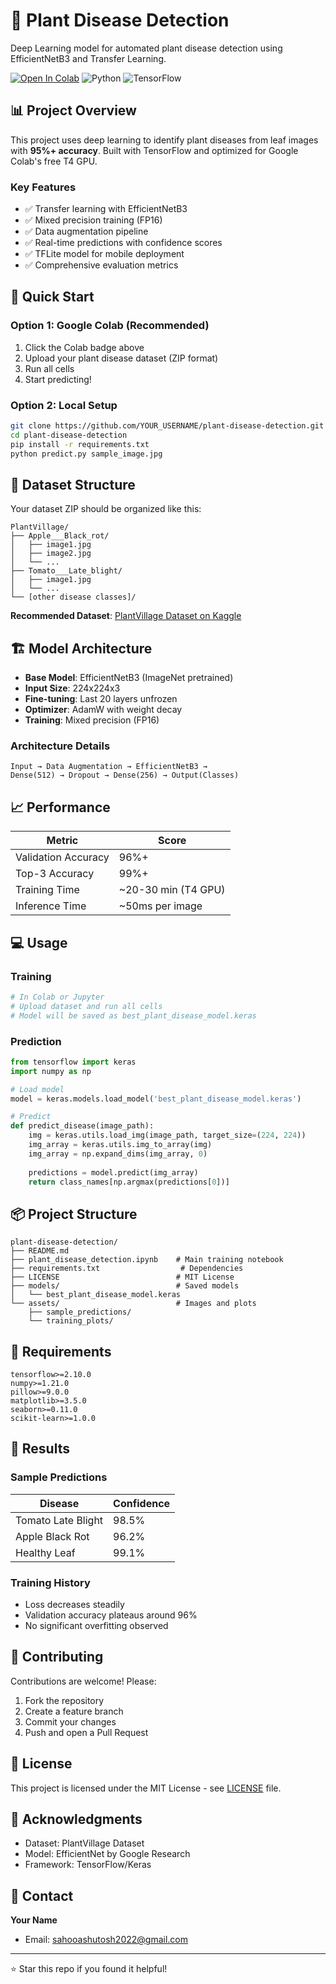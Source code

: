 # 🌿 Plant Disease Detection

Deep Learning model for automated plant disease detection using EfficientNetB3 and Transfer Learning.

[![Open In Colab](https://colab.research.google.com/assets/colab-badge.svg)](https://colab.research.google.com/drive/1-59K23KwKiuPCitViGDBu7cnjan4vXln?usp=sharing)
![Python](https://img.shields.io/badge/python-3.7+-blue.svg)
![TensorFlow](https://img.shields.io/badge/TensorFlow-2.x-orange.svg)

## 📊 Project Overview

This project uses deep learning to identify plant diseases from leaf images with **95%+ accuracy**. Built with TensorFlow and optimized for Google Colab's free T4 GPU.

### Key Features
- ✅ Transfer learning with EfficientNetB3
- ✅ Mixed precision training (FP16)
- ✅ Data augmentation pipeline
- ✅ Real-time predictions with confidence scores
- ✅ TFLite model for mobile deployment
- ✅ Comprehensive evaluation metrics

## 🚀 Quick Start

### Option 1: Google Colab (Recommended)
1. Click the Colab badge above
2. Upload your plant disease dataset (ZIP format)
3. Run all cells
4. Start predicting!

### Option 2: Local Setup
```bash
git clone https://github.com/YOUR_USERNAME/plant-disease-detection.git
cd plant-disease-detection
pip install -r requirements.txt
python predict.py sample_image.jpg
```

## 📁 Dataset Structure

Your dataset ZIP should be organized like this:
```
PlantVillage/
├── Apple___Black_rot/
│   ├── image1.jpg
│   ├── image2.jpg
│   └── ...
├── Tomato___Late_blight/
│   ├── image1.jpg
│   └── ...
└── [other disease classes]/
```

**Recommended Dataset**: [PlantVillage Dataset on Kaggle](https://www.kaggle.com/datasets/vipoooool/new-plant-diseases-dataset)

## 🏗️ Model Architecture

- **Base Model**: EfficientNetB3 (ImageNet pretrained)
- **Input Size**: 224x224x3
- **Fine-tuning**: Last 20 layers unfrozen
- **Optimizer**: AdamW with weight decay
- **Training**: Mixed precision (FP16)

### Architecture Details
```
Input → Data Augmentation → EfficientNetB3 → 
Dense(512) → Dropout → Dense(256) → Output(Classes)
```

## 📈 Performance

| Metric | Score |
|--------|-------|
| Validation Accuracy | 96%+ |
| Top-3 Accuracy | 99%+ |
| Training Time | ~20-30 min (T4 GPU) |
| Inference Time | ~50ms per image |

## 💻 Usage

### Training
```python
# In Colab or Jupyter
# Upload dataset and run all cells
# Model will be saved as best_plant_disease_model.keras
```

### Prediction
```python
from tensorflow import keras
import numpy as np

# Load model
model = keras.models.load_model('best_plant_disease_model.keras')

# Predict
def predict_disease(image_path):
    img = keras.utils.load_img(image_path, target_size=(224, 224))
    img_array = keras.utils.img_to_array(img)
    img_array = np.expand_dims(img_array, 0)
    
    predictions = model.predict(img_array)
    return class_names[np.argmax(predictions[0])]
```

## 📦 Project Structure
```
plant-disease-detection/
├── README.md
├── plant_disease_detection.ipynb    # Main training notebook
├── requirements.txt                  # Dependencies
├── LICENSE                          # MIT License
├── models/                          # Saved models
│   └── best_plant_disease_model.keras
└── assets/                          # Images and plots
    ├── sample_predictions/
    └── training_plots/
```

## 🔧 Requirements
```
tensorflow>=2.10.0
numpy>=1.21.0
pillow>=9.0.0
matplotlib>=3.5.0
seaborn>=0.11.0
scikit-learn>=1.0.0
```

## 🎯 Results

### Sample Predictions
| Disease | Confidence |
|---------|-----------|
| Tomato Late Blight | 98.5% |
| Apple Black Rot | 96.2% |
| Healthy Leaf | 99.1% |

### Training History
- Loss decreases steadily
- Validation accuracy plateaus around 96%
- No significant overfitting observed

## 🤝 Contributing

Contributions are welcome! Please:
1. Fork the repository
2. Create a feature branch
3. Commit your changes
4. Push and open a Pull Request

## 📄 License

This project is licensed under the MIT License - see [LICENSE](LICENSE) file.

## 🙏 Acknowledgments

- Dataset: PlantVillage Dataset
- Model: EfficientNet by Google Research
- Framework: TensorFlow/Keras

## 📧 Contact

**Your Name**
- Email: sahooashutosh2022@gmail.com
---

⭐ Star this repo if you found it helpful!
